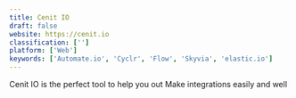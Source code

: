 ```yaml
---
title: Cenit IO
draft: false 
website: https://cenit.io
classification: ['']
platform: ['Web']
keywords: ['Automate.io', 'Cyclr', 'Flow', 'Skyvia', 'elastic.io']
---
```

Cenit IO is the perfect tool to help you out Make integrations easily and well